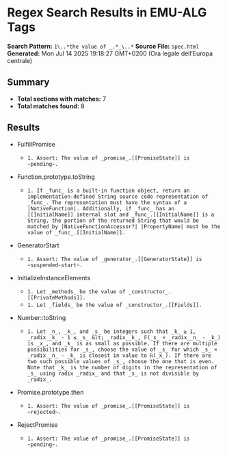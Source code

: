 # Regex Search Results in EMU-ALG Tags

**Search Pattern:** `1\..*the value of _.*_\..*`
**Source File:** `spec.html`
**Generated:** Mon Jul 14 2025 19:18:27 GMT+0200 (Ora legale dell’Europa centrale)

## Summary

- **Total sections with matches:** 7
- **Total matches found:** 8

## Results

- FulfillPromise
  - `1. Assert: The value of _promise_.[[PromiseState]] is ~pending~.`

- Function.prototype.toString
  - `1. If _func_ is a built-in function object, return an implementation-defined String source code representation of _func_. The representation must have the syntax of a |NativeFunction|. Additionally, if _func_ has an [[InitialName]] internal slot and _func_.[[InitialName]] is a String, the portion of the returned String that would be matched by |NativeFunctionAccessor?| |PropertyName| must be the value of _func_.[[InitialName]].`

- GeneratorStart
  - `1. Assert: The value of _generator_.[[GeneratorState]] is ~suspended-start~.`

- InitializeInstanceElements
  - `1. Let _methods_ be the value of _constructor_.[[PrivateMethods]].`
  - `1. Let _fields_ be the value of _constructor_.[[Fields]].`

- Number::toString
  - `1. Let _n_, _k_, and _s_ be integers such that _k_ ≥ 1, _radix__k_ - 1 ≤ _s_ &lt; _radix__k_, 𝔽(_s_ × _radix__n_ - _k_) is _x_, and _k_ is as small as possible. If there are multiple possibilities for _s_, choose the value of _s_ for which _s_ × _radix__n_ - _k_ is closest in value to ℝ(_x_). If there are two such possible values of _s_, choose the one that is even. Note that _k_ is the number of digits in the representation of _s_ using radix _radix_ and that _s_ is not divisible by _radix_.`

- Promise.prototype.then
  - `1. Assert: The value of _promise_.[[PromiseState]] is ~rejected~.`

- RejectPromise
  - `1. Assert: The value of _promise_.[[PromiseState]] is ~pending~.`

